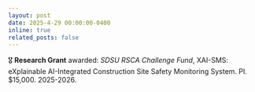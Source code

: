 ```yaml
---
layout: post
date: 2025-4-29 00:00:00-0400
inline: true
related_posts: false
---
```


🎖️ **Research Grant** awarded: *SDSU RSCA Challenge Fund*, XAI-SMS: eXplainable AI-Integrated Construction Site Safety Monitoring System. PI. $15,000. 2025-2026.